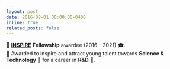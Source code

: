 ```yaml
---
layout: post
date: 2016-08-01 00:00:00-0400
inline: true
related_posts: false
---
```


🏅 **[INSPIRE](https://online-inspire.gov.in/) Fellowship** awardee (2016 - 2021) 🎓.  
🌟 Awarded to inspire and attract young talent towards **Science & Technology** 🚀 for a career in **R&D** 🔬.
